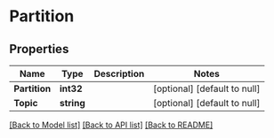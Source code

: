 # Partition

## Properties
Name | Type | Description | Notes
------------ | ------------- | ------------- | -------------
**Partition** | **int32** |  | [optional] [default to null]
**Topic** | **string** |  | [optional] [default to null]

[[Back to Model list]](../README.md#documentation-for-models) [[Back to API list]](../README.md#documentation-for-api-endpoints) [[Back to README]](../README.md)


